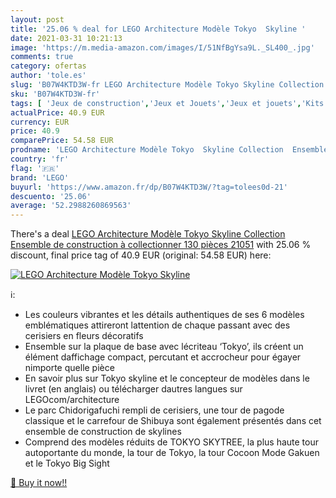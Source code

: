```yaml
---
layout: post
title: '25.06 % deal for LEGO Architecture Modèle Tokyo  Skyline '
date: 2021-03-31 10:21:13
image: 'https://m.media-amazon.com/images/I/51NfBgYsa9L._SL400_.jpg'
comments: true
category: ofertas
author: 'tole.es'
slug: 'B07W4KTD3W-fr LEGO Architecture Modèle Tokyo Skyline Collection Ensemble...'
sku: 'B07W4KTD3W-fr'
tags: [ 'Jeux de construction','Jeux et Jouets','Jeux et jouets','Kits de modélisme','Kits de modélisme de bâtiments','Maquettes et modélisme','lego', ]
actualPrice: 40.9 EUR
currency: EUR
price: 40.9
comparePrice: 54.58 EUR
prodname: 'LEGO Architecture Modèle Tokyo  Skyline Collection  Ensemble de construction à collectionner  130 pièces  21051'
country: 'fr'
flag: '🇫🇷'
brand: 'LEGO'
buyurl: 'https://www.amazon.fr/dp/B07W4KTD3W/?tag=tolees0d-21'
descuento: '25.06'
average: '52.2988260869563'
---
```


There's a deal [LEGO Architecture Modèle Tokyo  Skyline Collection  Ensemble de construction à collectionner  130 pièces  21051](https://www.amazon.fr/dp/B07W4KTD3W/?tag=tolees0d-21)  with  25.06 % discount, final price tag of  40.9 EUR (original: 54.58 EUR) here:

[![LEGO Architecture Modèle Tokyo  Skyline ](https://m.media-amazon.com/images/I/51NfBgYsa9L._SL400_.jpg)](https://www.amazon.fr/dp/B07W4KTD3W/?tag=tolees0d-21)

ℹ️:

- Les couleurs vibrantes et les détails authentiques de ses 6 modèles emblématiques attireront lattention de chaque passant avec des cerisiers en fleurs décoratifs
- Ensemble sur la plaque de base avec lécriteau ‘Tokyo’, ils créent un élément daffichage compact, percutant et accrocheur pour égayer nimporte quelle pièce
- En savoir plus sur Tokyo skyline et le concepteur de modèles dans le livret (en anglais) ou télécharger dautres langues sur LEGOcom/architecture
- Le parc Chidorigafuchi rempli de cerisiers, une tour de pagode classique et le carrefour de Shibuya sont également présentés dans cet ensemble de construction de skylines
- Comprend des modèles réduits de TOKYO SKYTREE, la plus haute tour autoportante du monde, la tour de Tokyo, la tour Cocoon Mode Gakuen et le Tokyo Big Sight

[🛒 Buy it now!!](https://www.amazon.fr/dp/B07W4KTD3W/?tag=tolees0d-21)
